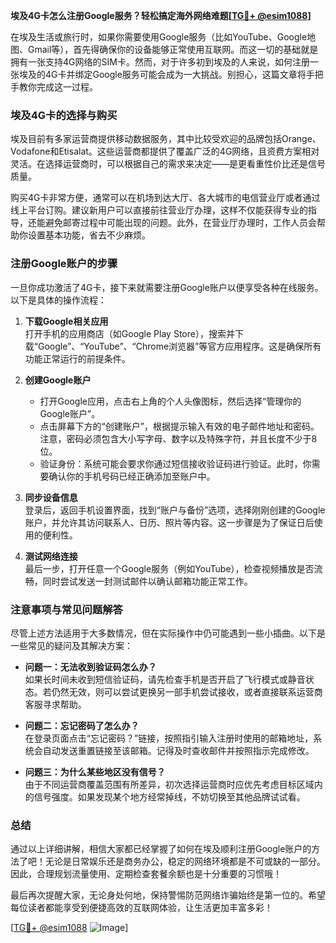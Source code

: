 **埃及4G卡怎么注册Google服务？轻松搞定海外网络难题[[TG💪+ @esim1088](https://t.me/s/esim1088)]**

在埃及生活或旅行时，如果你需要使用Google服务（比如YouTube、Google地图、Gmail等），首先得确保你的设备能够正常使用互联网。而这一切的基础就是拥有一张支持4G网络的SIM卡。然而，对于许多初到埃及的人来说，如何注册一张埃及的4G卡并绑定Google服务可能会成为一大挑战。别担心，这篇文章将手把手教你完成这一过程。

### 埃及4G卡的选择与购买

埃及目前有多家运营商提供移动数据服务，其中比较受欢迎的品牌包括Orange、Vodafone和Etisalat。这些运营商都提供了覆盖广泛的4G网络，且资费方案相对灵活。在选择运营商时，可以根据自己的需求来决定——是更看重性价比还是信号质量。

购买4G卡非常方便，通常可以在机场到达大厅、各大城市的电信营业厅或者通过线上平台订购。建议新用户可以直接前往营业厅办理，这样不仅能获得专业的指导，还能避免邮寄过程中可能出现的问题。此外，在营业厅办理时，工作人员会帮助你设置基本功能，省去不少麻烦。

### 注册Google账户的步骤

一旦你成功激活了4G卡，接下来就需要注册Google账户以便享受各种在线服务。以下是具体的操作流程：

1. **下载Google相关应用**  
   打开手机的应用商店（如Google Play Store），搜索并下载“Google”、“YouTube”、“Chrome浏览器”等官方应用程序。这是确保所有功能正常运行的前提条件。

2. **创建Google账户**  
   - 打开Google应用，点击右上角的个人头像图标，然后选择“管理你的Google账户”。  
   - 点击屏幕下方的“创建账户”，根据提示输入有效的电子邮件地址和密码。注意，密码必须包含大小写字母、数字以及特殊字符，并且长度不少于8位。  
   - 验证身份：系统可能会要求你通过短信接收验证码进行验证。此时，你需要确认你的手机号码已经正确添加至账户中。

3. **同步设备信息**  
   登录后，返回手机设置界面，找到“账户与备份”选项，选择刚刚创建的Google账户，并允许其访问联系人、日历、照片等内容。这一步骤是为了保证日后使用的便利性。

4. **测试网络连接**  
   最后一步，打开任意一个Google服务（例如YouTube），检查视频播放是否流畅，同时尝试发送一封测试邮件以确认邮箱功能正常工作。

### 注意事项与常见问题解答

尽管上述方法适用于大多数情况，但在实际操作中仍可能遇到一些小插曲。以下是一些常见的疑问及其解决方案：

- **问题一：无法收到验证码怎么办？**  
  如果长时间未收到短信验证码，请先检查手机是否开启了飞行模式或静音状态。若仍然无效，则可以尝试更换另一部手机尝试接收，或者直接联系运营商客服寻求帮助。

- **问题二：忘记密码了怎么办？**  
  在登录页面点击“忘记密码？”链接，按照指引输入注册时使用的邮箱地址，系统会自动发送重置链接至该邮箱。记得及时查收邮件并按照指示完成修改。

- **问题三：为什么某些地区没有信号？**  
  由于不同运营商覆盖范围有所差异，初次选择运营商时应优先考虑目标区域内的信号强度。如果发现某个地方经常掉线，不妨切换至其他品牌试试看。

### 总结

通过以上详细讲解，相信大家都已经掌握了如何在埃及顺利注册Google账户的方法了吧！无论是日常娱乐还是商务办公，稳定的网络环境都是不可或缺的一部分。因此，合理规划流量使用、定期检查套餐余额也是十分重要的习惯哦！

最后再次提醒大家，无论身处何地，保持警惕防范网络诈骗始终是第一位的。希望每位读者都能享受到便捷高效的互联网体验，让生活更加丰富多彩！

[[TG💪+ @esim1088](https://t.me/s/esim1088) ![Image](https://i.postimg.cc/4NQfJmqS/Snipaste-2025-05-13-00-14-12.png)]